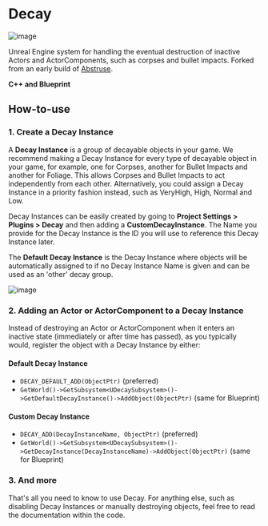 # Decay
![image](https://user-images.githubusercontent.com/50085636/210577049-ab7cb85f-2273-42d7-92b0-d6078b5de340.png)

Unreal Engine system for handling the eventual destruction of inactive Actors and ActorComponents, such as corpses and bullet impacts. Forked from an early build of [Abstruse](https://vixentail.com/abstruse).

**C++ and Blueprint**

## How-to-use
### 1. Create a Decay Instance
A **Decay Instance** is a group of decayable objects in your game. We recommend making a Decay Instance for every type of decayable object in your game, for example, one for Corpses, another for Bullet Impacts and another for Foliage. This allows Corpses and Bullet Impacts to act independently from each other. Alternatively, you could assign a Decay Instance in a priority fashion instead, such as VeryHigh, High, Normal and Low.

Decay Instances can be easily created by going to **Project Settings > Plugins > Decay** and then adding a **CustomDecayInstance**. The Name you provide for the Decay Instance is the ID you will use to reference this Decay Instance later.

The **Default Decay Instance** is the Decay Instance where objects will be automatically assigned to if no Decay Instance Name is given and can be used as an 'other' decay group.

![image](https://user-images.githubusercontent.com/50085636/210535976-aae916db-3040-4f2b-853d-37dd1ae4061b.png)

### 2. Adding an Actor or ActorComponent to a Decay Instance
Instead of destroying an Actor or ActorComponent when it enters an inactive state (immediately or after time has passed), as you typically would, register the object with a Decay Instance by either:

#### Default Decay Instance
- `DECAY_DEFAULT_ADD(ObjectPtr)` (preferred)
- `GetWorld()->GetSubsystem<UDecaySubsystem>()->GetDefaultDecayInstance()->AddObject(ObjectPtr)` (same for Blueprint)

#### Custom Decay Instance
- `DECAY_ADD(DecayInstanceName, ObjectPtr)` (preferred)
- `GetWorld()->GetSubsystem<UDecaySubsystem>()->GetDecayInstance(DecayInstanceName)->AddObject(ObjectPtr)` (same for Blueprint)

### 3. And more
That's all you need to know to use Decay. For anything else, such as disabling Decay Instances or manually destroying objects, feel free to read the documentation within the code. 
